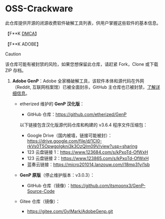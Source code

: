 # OSS-Crackware
此仓库提供开源的闭源收费软件破解工具列表，供用户掌握这些软件的基本信息。

【F**K [DMCA](https://baike.baidu.com/item/%E6%95%B0%E5%AD%97%E5%8D%83%E5%B9%B4%E7%89%88%E6%9D%83%E6%B3%95/618727)】

【F**K ADOBE】

> [!CAUTION]
>
> 该仓库可能有被封禁的风险，如果您想保留此仓库，请赶紧 Fork，Clone 或下载 ZIP 存档。

1. **Adobe GenP**：Adobe 全家桶破解工具，该软件本体和源代码在外网（Reddit, 互联网档案馆）已被全面封杀，GitHub 主仓库也已被封禁，[了解详细信息](https://github.com/github/dmca/blob/master/2025/06/2025-06-18-adobe.md)。
   
    - etherized 维护的 **GenP 汉化版**：
      
      - GitHub 仓库：https://github.com/etherized/GenP

       以下链接包含汉化版源代码仓库和构建的 v3.6.4 程序文件压缩包：
   
         - Google Drive（国内被墙，链接可能被封）：https://drive.google.com/file/d/1CI0-rkVs0T5OpwgoIgkni3k3OzQIm09V/view?usp=sharing
         - 123 云盘链接 1：https://www.123684.com/s/kPxoTd-OfWxH
         - 123 云盘链接 2：https://www.123865.com/s/kPxoTd-OfWxH
         - 蓝奏云链接：https://micro201014.lanzouw.com/i18mp31yi1sb

   - **GenP 原版**（停止维护版本：v3.0.3）：

     - GitHub 仓库（镜像）：https://github.com/itsmoonx3/GenP-Source-Code

   - Gitee 仓库（镜像）：

     - https://gitee.com/GylMark/AdobeGenp.git
